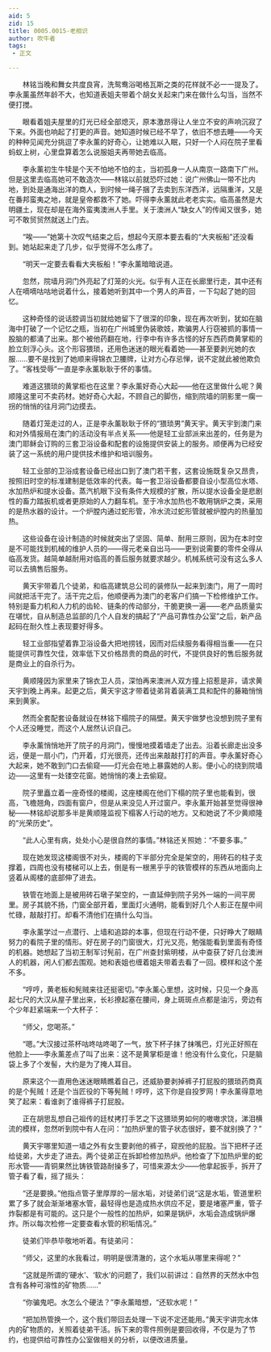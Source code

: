 ```yaml
---
aid: 5
zid: 15
title: 0005.0015-老相识
author: 吹牛者
tags: 
 - 正文

---
```




　　林铭当晚和舞女共度良宵，洗鸳鸯浴喝格瓦斯之类的花样就不必一一提及了。李永薰虽然年龄不大，也知道表姐夫带着个胡女关起来门来在做什么勾当，当然不便打搅。

　　眼看着姐夫屋里的灯光已经全部熄灭，原本激昂得让人坐立不安的声响沉寂了下来。外面也响起了打更的声音。她知道时候已经不早了，依旧不想去睡——今天的种种见闻充分挑逗了李永薰的好奇心，让她难以入眠，只好一个人闷在院子里看蚂蚁上树，心里盘算着怎么说服姐夫再带她去临高。

　　李永薰初生牛犊是个天不怕地不怕的主，当初孤身一人从南京一路南下广州。但是这里去临高她可不敢造次——林铭以前就恐吓过她：说广州佛山一带不比内地，到处是通海出洋的商人，到时候一绳子捆了去卖到东洋西洋，远隔重洋，又是在番邦蛮夷之地，就是皇帝都救不了她。吓得李永薰就此老老实实。临高虽然是大明疆土，现在却是在海外蛮夷澳洲人手里。关于澳洲人“缺女人”的传闻又很多，她可不敢贸贸然就送上门去。

　　“唉——”她第十次叹气结束之后，想起今天原本要去看的“大夹板船”还没看到。她站起来走了几步，似乎觉得不怎么疼了。

　　“明天一定要去看看大夹板船！”李永薰暗暗说道。

　　忽然，院墙月洞门外亮起了灯笼的火光。似乎有人正在长廊里行走，其中还有人在嘀嘀咕咕地说着什么，接着她听到其中一个男人的声音，一下勾起了她的回忆。

　　这种奇怪的说话腔调当初就给她留下了很深的印象，现在再次听到，犹如在脑海中打破了一个记忆之瓶，当初在广州城里伪装歌妓，欺骗男人行窃被抓的事情一股脑的都涌了出来。那个被他药翻在地，行李中有许多古怪的好东西药商黄掌柜的脸立刻浮心头。这个形容猥琐，还用色迷迷的眼光看着她——甚至要剥光她的衣服……要不是找到了她顺来得锦衣卫腰牌，让对方心存忌惮，说不定就此被他欺负了。“客栈受辱”一直是李永薰耿耿于怀的事情。

　　难道这猥琐的黄掌柜也在这里？李永薰好奇心大起——他在这里做什么呢？黄顺隆这里可不卖药材。她好奇心大起，不顾自己的脚伤，缩到院墙的阴影里一瘸一拐的悄悄的往月洞门边摸去。

　　随着灯笼走过的人，正是李永薰耿耿于怀的“猥琐男”黄天宇。黄天宇到澳门来和对外情报局在澳门的活动没有半点关系——他是轻工业部派来出差的，任务是为澳门耶稣会订购的三套卫浴设备和配套的设施提供安装上的服务。顺便再为已经安装了这一系统的用户提供技术维护和培训服务。

　　轻工业部的卫浴成套设备已经出口到了澳门若干套，这套设施既复杂又昂贵，按照旧时空的标准建制是低效率的代表。每一套卫浴设备都要自设小型高位水塔、水加热炉和提水设备。蒸汽机眼下没有条件大规模的扩散，所以提水设备全是悲剧性的畜力踏扳机或者更原始的人力翻车机。至于冷水加热也不敢用锅炉之类，采用的是热水器的设计。一个炉膛内通过蛇形管，冷水流过蛇形管就被炉膛内的热量加热。

　　这些设备在设计制造的时候就突出了坚固、简单、耐用三原则，因为在本时空是不可能找到机械的维护人员的——得元老亲自出马——更别说需要的零件全得从临高发货。越简单越耐用对临高的善后服务就要求越少。机械系统可没有这么多人可以去搞售后服务。

　　黄天宇带着几个徒弟，和临高建筑总公司的装修队一起来到澳门，用了一周时间就把活干完了。活干完之后，他顺便再为澳门的老客户们搞一下检修维护工作。特别是畜力机和人力机的齿轮、链条的传动部分，干脆更换一遍——老产品质量实在堪忧，自从制造总监部的几个人自发的搞起了“产品可靠性办公室”之后，新产品起码在耐久性上表现要好得多。

　　轻工业部指望着靠卫浴设备大把地捞钱，因而对后续服务看得相当重——在只能提供可靠性欠佳，效率低下又价格昂贵的商品的时代，不提供良好的售后服务就是商业上的自杀行为。

　　黄顺隆因为家里来了锦衣卫人员，深怕再来澳洲人双方撞上招惹是非，请求黄天宇到晚上再来。起更之后，黄天宇这才带着徒弟背着装满工具和配件的藤箱悄悄来到黄家。

　　然而全套配套设备就设在林铭下榻院子的隔壁。黄天宇做梦也没想到院子里有个人还没睡觉，而这个人居然认识自己。

　　李永薰悄悄地开了院子的月洞门，慢慢地摸着墙走了出去。沿着长廊走出没多远，便是一扇小门，门开着，灯光很亮，还传出来敲敲打打的声音。李永薰好奇心大起来，她不敢到门口去偷窥——灯光会在地上暴露她的人影。便小心的绕到院墙边——这里有一处镂空花窗。她悄悄的凑上去偷窥。

　　院子里矗立着一座奇怪的楼阁，这座楼阁在他们下榻的院子里也能看到，很高，飞檐翘角，四面有窗户，但是从来没见人开过窗户。李永薰开始甚至觉得很神秘——林铭却说那多半是黄顺隆监视下榻客人行动的地方。又和她说了不少黄顺隆的“光荣历史”。

　　“此人心里有病，处处小心是很自然的事情。”林铭还关照她：“不要多事。”

　　现在她发现这楼阁很不对头，楼阁的下半部分完全是架空的，用砖石的柱子支撑着，四周也没有楼梯可以上去，倒是有一根黑乎乎的铁管模样的东西从地面向上竖着从阁楼的底部伸了进去。

　　铁管在地面上是被用砖石墩子架空的，一直延伸到院子另外一端的一间平房里。房子其貌不扬，门窗全部开着，里面灯火通明，能看到好几个人影正在屋中间忙碌，敲敲打打。却看不清他们在搞什么勾当。

　　李永薰学过一点潜行、上墙和追踪的本事，但现在行动不便，只好睁大了眼睛努力的看院子里的情形。好在房子的门窗很大，灯光又亮，勉强能看到里面有奇怪的机器。她想起了当初王制军讨髡前，在广州查封紫明楼，从中查获了好几台澳洲人的机器，闲人们都去围观。她和表姐也缠着姐夫带着去看了一回。模样和这个差不多。

　　“哼哼，黄老板和髡贼来往还挺密切。”李永薰心里想，这时候，只见一个身高起七尺的大汉从屋子里出来，长衫撩起塞在腰间，身上斑斑点点都是油污，旁边有个少年赶紧端来一个大杯子：

　　“师父，您喝茶。”

　　“嗯。”大汉接过茶杯咕咚咕咚喝了一气，放下杯子抹了抹嘴巴，灯光正好照在他脸上——李永薰差点了叫了出来：这不是黄掌柜是谁！他没有什么变化，只是脑袋上多了个发髻，大约是为了掩人耳目。

　　原来这个一直用色迷迷眼睛瞧着自己，还威胁要剥掉裤子打屁股的猥琐药商真的是个髡贼！还是个当匠役的下等髡贼！哼哼，这下你是自投罗网！李永薰得意地笑了起来：看谁剥了谁得裤子打屁股。

　　正在胡思乱想自己祖传的廷杖拷打手艺之下这猥琐男如何的嗷嗷求饶，涕泪横流的模样，忽然听到院中有人在问：“加热炉里的管子状态很好，要不就别换了？”

　　黄天宇哪里知道一墙之外有女生要剥他的裤子，窥觊他的屁股。当下把杯子还给徒弟，大步走了进去。两个徒弟正在拆卸检修加热炉。他检查了下加热炉里的蛇形水管——青铜果然比铸铁管路耐操多了，可惜来源太少——他拿起扳手，拆开了管子看了看，摇了摇头：

　　“还是要换。”他指点管子里厚厚的一层水垢，对徒弟们说“这是水垢，管道里积累了多了就会渐渐堵塞水管，最轻得也是造成热水供应不足，要是堵塞严重，管子炸裂都是有可能的。这只是个一般性的加热炉，如果是锅炉，水垢会造成锅炉爆炸。所以每次检修一定要查看水管的积垢情况。”

　　徒弟们毕恭毕敬地听着。有徒弟问：

　　“师父，这里的水我看过，明明是很清澈的，这个水垢从哪里来得呢？”

　　“这就是所谓的‘硬水’、‘软水’的问题了，我们以前讲过：自然界的天然水中包含有各种可溶性的矿物质……”

　　“你骗鬼吧。水怎么个硬法？”李永薰暗想，“还软水呢！”

　　“把加热管换一个，这个我们带回去处理一下说不定还能用。”黄天宇讲完水体内的矿物质的，关照着徒弟干活。拆下来的零件照例是要回收得，不仅是为了节约，也提供给可靠性办公室做相关的分析，以便改进质量。


